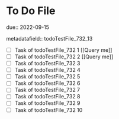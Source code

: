 # To Do File

due:: 2022-09-15

metadatafield:: todoTestFile_732_13

- [ ] Task of todoTestFile_732 1 [[Query me]]
- [ ] Task of todoTestFile_732 2 [[Query me]]
- [ ] Task of todoTestFile_732 3
- [ ] Task of todoTestFile_732 4
- [ ] Task of todoTestFile_732 5
- [ ] Task of todoTestFile_732 6
- [ ] Task of todoTestFile_732 7
- [ ] Task of todoTestFile_732 8
- [ ] Task of todoTestFile_732 9
- [ ] Task of todoTestFile_732 10